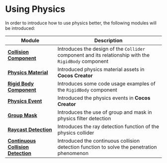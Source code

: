 # Using Physics

In order to introduce how to use physics better, the following modules will be introduced:

Module | Description
---|---
[**Collision Component**](physics-collider.md) | Introduces the design of the `Collider` component and its relationship with the `RigidBody` component
[**Physics Material**](physics-material.md) | Introduced physics material assets in **Cocos Creator**
[**Rigid Body Component**](physics-rigidbody.md) | Introduces some code usage examples of the `RigidBody` component
[**Physics Event**](physics-event.md) | Introduced the physics events in **Cocos Creator**
[**Group Mask**](physics-group-mask.md) | Introduces the use of group and mask in physics filter detection
[**Raycast Detection**](physics-raycast.md) | Introduces the ray detection function of the physics collider
[**Continuous Collision Detection**](physics-ccd.md) | Introduced the continuous collision detection function to solve the penetration phenomenon
